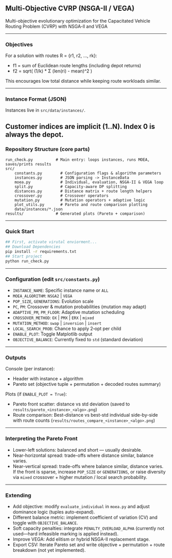 ## Multi-Objective CVRP (NSGA-II / VEGA)

Multi-objective evolutionary optimization for the Capacitated Vehicle Routing Problem (CVRP) with NSGA-ll and VEGA

---
### Objectives
For a solution with routes R = {r1, r2, …, rk}:
- f1 = sum of Euclidean route lengths (including depot returns)
- f2 = sqrt( (1/k) * Σ (len(ri) - mean)^2 )

This encourages low total distance while keeping route workloads similar.

---
### Instance Format (JSON)
Instances live in `src/data/instances/`.

Customer indices are implicit (1..N). Index 0 is always the depot.
---
### Repository Structure (core parts)
```text
run_check.py          # Main entry: loops instances, runs MOEA, saves/prints results
src/
	constants.py        # Configuration flags & algorithm parameters
	instances.py        # JSON parsing -> InstanceData
	moea.py             # Individual, evaluation, NSGA-II & VEGA loop
	split.py            # Capacity-aware DP splitting
	distances.py        # Distance matrix + route length helpers
	crossover.py        # Crossover operators
	mutation.py         # Mutation operators + adaptive logic
	plot_utils.py       # Pareto and route comparison plotting
	data/instances/*.json
results/              # Generated plots (Pareto + comparison)
```


---
### Quick Start
```bash
## First, activate virutal enviorment...
## Download Dependencies
pip install -r requirements.txt
## Start project
python run_check.py
```

---
### Configuration (edit `src/constants.py`)
- `INSTANCE_NAME`: Specific instance name or `ALL`
- `MOEA_ALGORITHM`: `NSGA2` | `VEGA`
- `POP_SIZE`, `GENERATIONS`: Evolution scale
- `PC`, `PM`: Crossover & mutation probabilities (mutation may adapt)
- `ADAPTIVE_PM`, `PM_FLOOR`: Adaptive mutation scheduling
- `CROSSOVER_METHOD`: `OX` | `PMX` | `ERX` | `mixed`
- `MUTATION_METHOD`: `swap` | `inversion` | `insert`
- `LOCAL_SEARCH_PROB`: Chance to apply 2‑opt per child
- `ENABLE_PLOT`: Toggle Matplotlib output
- `OBJECTIVE_BALANCE`: Currently fixed to `std` (standard deviation)

---
### Outputs
Console (per instance):
- Header with instance + algorithm
- Pareto set (objective tuple + permutation + decoded routes summary)

Plots (if `ENABLE_PLOT = True`):
- Pareto front scatter: distance vs std deviation (saved to `results/pareto_<instance>_<algo>.png`)
- Route comparison: Best-distance vs best-std individual side-by-side with route counts (`results/routes_compare_<instance>_<algo>.png`)

---
### Interpreting the Pareto Front
- Lower-left solutions: balanced and short — usually desirable.
- Near-horizontal spread: trade-offs where distance similar, balance varies.
- Near-vertical spread: trade-offs where balance similar, distance varies.
If the front is sparse, increase `POP_SIZE` or `GENERATIONS`, or raise diversity via `mixed` crossover + higher mutation / local search probability.

---
### Extending
- Add objective: modify `evaluate_individual` in `moea.py` and adjust dominance logic (tuples auto-expand).
- Different balance metric: implement coefficient of variation (CV) and toggle with `OBJECTIVE_BALANCE`.
- Soft capacity penalties: integrate `PENALTY_OVERLOAD_ALPHA` (currently not used—hard infeasible marking is applied instead).
- Improve VEGA: Add elitism or hybrid NSGA-II replacement stage.
- Export CSV: Iterate Pareto set and write objective + permutation + route breakdown (not yet implemented).


